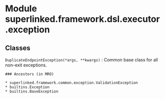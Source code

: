 Module superlinked.framework.dsl.executor.exception
===================================================

Classes
-------

`DuplicateEndpointException(*args, **kwargs)`
:   Common base class for all non-exit exceptions.

    ### Ancestors (in MRO)

    * superlinked.framework.common.exception.ValidationException
    * builtins.Exception
    * builtins.BaseException